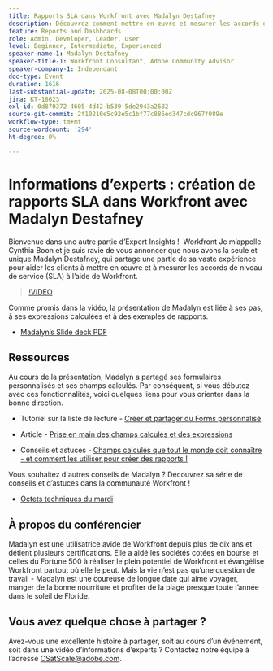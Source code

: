 ```yaml
---
title: Rapports SLA dans Workfront avec Madalyn Destafney
description: Découvrez comment mettre en œuvre et mesurer les accords de niveau de service (SLA) dans Adobe Workfront avec les conseils d’experts de Madalyn Destafney, notamment des conseils détaillés, des exemples de champs calculés et les bonnes pratiques en matière de formulaires personnalisés.
feature: Reports and Dashboards
role: Admin, Developer, Leader, User
level: Beginner, Intermediate, Experienced
speaker-name-1: Madalyn Destafney
speaker-title-1: Workfront Consultant, Adobe Community Advisor
speaker-company-1: Independant
doc-type: Event
duration: 1616
last-substantial-update: 2025-08-08T00:00:00Z
jira: KT-18623
exl-id: 0d870372-4605-4d42-b539-5de2943a2682
source-git-commit: 2f10210e5c92e5c1bf77c886ed347cdc967f089e
workflow-type: tm+mt
source-wordcount: '294'
ht-degree: 0%

---
```


# Informations d’experts : création de rapports SLA dans Workfront avec Madalyn Destafney

Bienvenue dans une autre partie d’Expert Insights !  Workfront Je m’appelle Cynthia Boon et je suis ravie de vous annoncer que nous avons la seule et unique Madalyn Destafney, qui partage une partie de sa vaste expérience pour aider les clients à mettre en œuvre et à mesurer les accords de niveau de service (SLA) à l’aide de Workfront. 

>[!VIDEO](https://video.tv.adobe.com/v/3469980/?learn=on&enablevpops&captions=fre_fr)

Comme promis dans la vidéo, la présentation de Madalyn est liée à ses pas, à ses expressions calculées et à des exemples de rapports. 

* [Madalyn’s Slide deck PDF](https://cdn.experience.workfront.com/Training/Guides/Customer+Success+at+Scale/SLA+Reporting.pdf)

## Ressources

Au cours de la présentation, Madalyn a partagé ses formulaires personnalisés et ses champs calculés. Par conséquent, si vous débutez avec ces fonctionnalités, voici quelques liens pour vous orienter dans la bonne direction. 

* Tutoriel sur la liste de lecture - [Créer et partager du Forms personnalisé](https://experienceleague.adobe.com/fr/playlists/workfront-create-and-manage-custom-forms)

* Article - [Prise en main des champs calculés et des expressions](https://experienceleague.adobe.com/fr/docs/workfront-learn/tutorials-workfront/custom-data/calculated-expressions/get-started-with-calculated-fields-and-expressions)

* Conseils et astuces - [Champs calculés que tout le monde doit connaître - et comment les utiliser pour créer des rapports !](https://experienceleague.adobe.com/fr/docs/events/the-skill-exchange-recordings/workfront/apr2022/calculated-fields)

Vous souhaitez d&#39;autres conseils de Madalyn ? Découvrez sa série de conseils et d’astuces dans la communauté Workfront ! 

* [Octets techniques du mardi](https://experienceleaguecommunities.adobe.com/t5/workfront-discussions/tuesday-tech-bytes/m-p/625812?profile.language=fr#M2742)

## À propos du conférencier 

Madalyn est une utilisatrice avide de Workfront depuis plus de dix ans et détient plusieurs certifications. Elle a aidé les sociétés cotées en bourse et celles du Fortune 500 à réaliser le plein potentiel de Workfront et évangélise Workfront partout où elle le peut. Mais la vie n’est pas qu’une question de travail - Madalyn est une coureuse de longue date qui aime voyager, manger de la bonne nourriture et profiter de la plage presque toute l’année dans le soleil de Floride. 

## Vous avez quelque chose à partager ?

Avez-vous une excellente histoire à partager, soit au cours d’un événement, soit dans une vidéo d’informations d’experts ? Contactez notre équipe à l’adresse [CSatScale@adobe.com](mailto:CSatScale@adobe.com).
